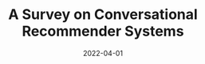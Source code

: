 ---
title: "A Survey on Conversational Recommender Systems"
collection: publications
date: 2022-04-01
venue: "ACM Computing Surveys (CSUR), Volume 54, Article No.: 105, pp 1–36"
paperurl: 'https://dl.acm.org/doi/abs/10.1145/3453154'
---